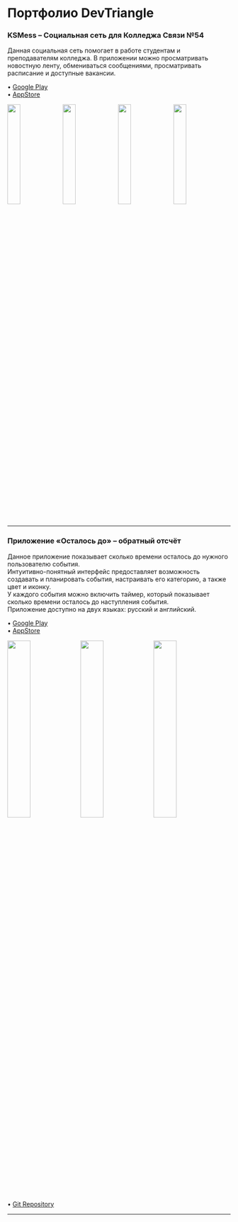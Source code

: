 # Портфолио DevTriangle

### KSMess – Социальная сеть для Колледжа Связи №54
Данная социальная сеть помогает в работе студентам и преподавателям колледжа.
В приложении можно просматривать новостную ленту, обмениваться сообщениями, просматривать расписание и доступные вакансии.

• [Google Play](https://play.google.com/store/apps/details?id=com.iongames.messenger&hl=ru)<br/>
• [AppStore](https://apps.apple.com/ru/app/ksmess/id6446104181)<br/>

<div>
      <img src="https://play-lh.googleusercontent.com/WRLv1MG5AM9nQwoE2FLlVKt1Mk2LQfsDY00dHxq-B7LhUUlxTTilxmOjuohQ8dhIi0qH=w2560-h1440-rw" width="24%">
      <img src="https://play-lh.googleusercontent.com/h3WqiDUG5q6sPUo0-jgJbrQAriYPvZ2VyT8KnHpLKImzP7nRltEbVWujkZ5tvItksg=w2560-h1440-rw" width="24%">
      <img src="https://play-lh.googleusercontent.com/NyMBPAAaAp5VlypolDVwbUtclmDUxLAJD36xWlZeYY2MoebwKSiESycQGiAPNLCyNz8=w2560-h1440-rw" width="24%">
      <img src="https://play-lh.googleusercontent.com/-lXAaHST7uabj-HAeTHUCPzcBxEqHgcBG5G5FX6ZLVGn2kBGbqRztfvo3Bthp1MI9aG2=w2560-h1440-rw" width="24%">
</div>

---

### Приложение «Осталось до» – обратный отсчёт
Данное приложение показывает сколько времени осталось до нужного пользователю события.
<br/>
Интуитивно-понятный интерфейс предоставляет возможность создавать и планировать события, настраивать его категорию, а также цвет и иконку.
<br/>
У каждого события можно включить таймер, который показывает сколько времени осталось до наступления события.
<br/>
Приложение доступно на двух языках: русский и английский.

• [Google Play](https://play.google.com/store/apps/details?id=com.itadss.todo.todo_app&hl=ru)<br/>
• [AppStore](https://apps.apple.com/ru/app/%D0%BE%D1%81%D1%82%D0%B0%D0%BB%D0%BE%D1%81%D1%8C-%D0%B4%D0%BE/id6446589517)<br/>

<div>
      <img src="https://play-lh.googleusercontent.com/OFFISRvuoN8eNi_D0e665BcNMmUB-U1XcpPheygNAHhzPZZahf7OTpIUzRN6Nb2L26E=w2560-h1440-rw" width="32%">
      <img src="https://play-lh.googleusercontent.com/EBcNQ2BKeUXRYtX_r-SPrZaq4Db5NeWMiwY_00Zod_t7eGDCeCJelm8oZtjwgnBVkP8=w2560-h1440-rw" width="32%">
      <img src="https://play-lh.googleusercontent.com/O1qKP0rv8WUv_PTkUtHJ_4laXtDC3xunGxTGcRgw4YTVzs2Ql_H2Jehqc6NtSpzkyJI=w2560-h1440-rw" width="32%">
</div>

• [Git Repository](https://github.com/DevTriangle/todo_app)

---
